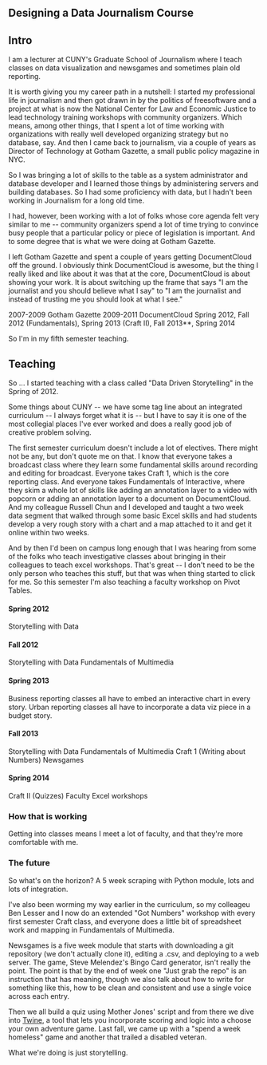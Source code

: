 ## Designing a Data Journalism Course

## Intro

I am a lecturer at CUNY's Graduate School of Journalism where I teach classes on data visualization and newsgames and sometimes plain old reporting. 

It is worth giving you my career path in a nutshell: I started my professional life in journalism and then got drawn in by the politics of freesoftware and a project at what is now the National Center for Law and Economic Justice to lead technology training workshops with community organizers. Which means, among other things, that I spent a lot of time working with organizations with really well developed organizing strategy but no database, say. And then I came back to journalism, via a couple of years as Director of Technology at Gotham Gazette, a small public policy magazine in NYC. 

So I was bringing a lot of skills to the table as a system administrator and database developer and I learned those things by administering servers and building databases. So I had some proficiency with data, but I hadn't been working in Journalism for a long old time.

I had, however, been working with a lot of folks whose core agenda felt very similar to me -- community organizers spend a lot of time trying to convince busy people that a particular policy or piece of legislation is important. And to some degree that is what we were doing at Gotham Gazette. 

I left Gotham Gazette and spent a couple of years getting DocumentCloud off the ground. I obviously think DocumentCloud is awesome, but the thing I really liked and like about it was that at the core, DocumentCloud is about showing your work. It is about switching up the frame that says "I am the journalist and you should believe what I say" to "I am the journalist and instead of trusting me you should look at what I see."

2007-2009 Gotham Gazette
2009-2011 DocumentCloud
Spring 2012, Fall 2012 (Fundamentals), Spring 2013 (Craft II), Fall 2013**, Spring 2014

So I'm in my fifth semester teaching. 


## Teaching

So ... I started teaching with a class called "Data Driven Storytelling" in the Spring of 2012. 

Some things about CUNY -- we have some tag line about an integrated curriculum -- I always forget what it is -- but I have to say it is one of the most collegial places I've ever worked and does a really good job of creative problem solving. 

The first semester curriculum doesn't include a lot of electives. There might not be any, but don't quote me on that. I know that everyone takes a broadcast class where they learn some fundamental skills around recording and editing for broadcast. Everyone takes Craft 1, which is the core reporting class. And everyone takes Fundamentals of Interactive, where they skim a whole lot of skills like adding an annotation layer to a video with popcorn or adding an annotation layer to a document on DocumentCloud. And my colleague Russell Chun and I developed and taught a two week data segment that walked through some basic Excel skills and had students develop a very rough story with a chart and a map attached to it and get it online within two weeks. 

And by then I'd been on campus long enough that I was hearing from some of the folks who teach investigative classes about bringing in their colleagues to teach excel workshops. That's great -- I don't need to be the only person who teaches this stuff, but that was when thing started to click for me. So this semester I'm also teaching a faculty workshop on Pivot Tables. 


#### Spring 2012
Storytelling with Data

#### Fall 2012
Storytelling with Data
Fundamentals of Multimedia

#### Spring 2013 
Business reporting classes all have to embed an interactive chart in every story. 
Urban reporting classes all have to incorporate a data viz piece in a budget story. 

#### Fall 2013
Storytelling with Data
Fundamentals of Multimedia
Craft 1 (Writing about Numbers)
Newsgames

#### Spring 2014
Craft II (Quizzes)
Faculty Excel workshops

### How that is working
Getting into classes means I meet a lot of faculty, and that they're more comfortable with me. 





### The future
So what's on the horizon? A 5 week scraping with Python module, lots and lots of integration.

I've also been worming my way earlier in the curriculum, so my colleageu Ben Lesser and I now do an extended "Got Numbers" workshop with every first semester Craft class, and everyone does a little bit of spreadsheet work and mapping in Fundamentals of Multimedia. 

Newsgames is a five week module that starts with downloading a git repository (we don't actually clone it), editing a .csv, and deploying to a web server. The game, Steve Melendez's Bingo Card generator, isn't really the point. The point is that by the end of week one "Just grab the repo" is an instruction that has meaning, though we also talk about how to write for something like this, how to be clean and consistent and use a single voice across each entry. 

Then we all build a quiz using Mother Jones' script and from there we dive into [Twine](http://twinery.org/), a tool that lets you incorporate scoring and logic into a choose your own adventure game. Last fall, we came up with a "spend a week homeless" game and another that trailed a disabled veteran. 

What we're doing is just storytelling.




